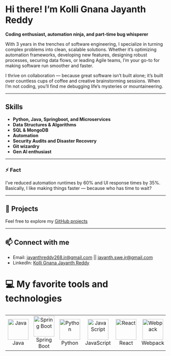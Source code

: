 # Hi there! I’m Kolli Gnana Jayanth Reddy

**Coding enthusiast, automation ninja, and part-time bug whisperer**

With 3 years in the trenches of software engineering, I specialize in turning complex problems into clean, scalable solutions. Whether it’s optimizing automation frameworks, developing new features, designing robust processes, securing data flows, or leading Agile teams, I’m your go-to for making software run smoother and faster.

I thrive on collaboration — because great software isn’t built alone; it’s built over countless cups of coffee and creative brainstorming sessions. When I’m not coding, you’ll find me debugging life’s mysteries or mountaineering.

---

## Skills

- **Python, Java, Springboot, and Microservices**
- **Data Structures & Algorithms**
- **SQL & MongoDB**
- **Automation**
- **Security Audits and Disaster Recovery**
- **Git wizardry**
- **Gen AI enthusiast**

---

### ⚡ Fact

I’ve reduced automation runtimes by 60% and UI response times by 35%. Basically, I like making things faster — because who has time to wait?

---

## 📂 Projects

Feel free to explore my [GitHub projects](https://github.com/Jayanth-reflex?tab=repositories)

---

## 📫 Connect with me

- Email:  jayanthreddy268.jr@gmail.com || jayanth.swe.jr@gmail.com 
- LinkedIn: [Kolli Gnana Jayanth Reddy](https://www.linkedin.com/in/kolli-gnana-jayanth-reddy/)

</details>

# 💻 My favorite tools and technologies
<div style="display: flex; align-items: flex-start; align: center">
<table align="center">
  <tr>
    <td align="center" width="96">
        <img src="https://skillicons.dev/icons?i=java" alt="Java" width="65" height="65" />
      <br>Java
    </td>
    <td align="center" width="96">
        <img src="https://skillicons.dev/icons?i=spring" alt="Spring Boot" width="65" height="65" />
      <br>Spring Boot
    </td>
    <td align="center" width="96">
      <img src="https://techstack-generator.vercel.app/python-icon.svg" alt="Python" width="65" height="65" />
      <br>Python
    </td>
    <td align="center" width="96">
        <img src="https://techstack-generator.vercel.app/js-icon.svg" alt="JavaScript" width="65" height="65" />
      <br>JavaScript
    </td>
    <td align="center" width="96">
        <img src="https://techstack-generator.vercel.app/react-icon.svg" alt="React" width="65" height="65" />
      <br>React
    </td>
    <td align="center" width="96">
        <img src="https://techstack-generator.vercel.app/webpack-icon.svg" alt="Webpack" width="65" height="65" />
      <br>Webpack
    </td>
    <td align="center" width="96">
        <img src="https://techstack-generator.vercel.app/mysql-icon.svg" alt="MySQL" width="65" height="65" />
      <br>MySQL
    </td>
    <td align="center" width="96">
        <img src="https://techstack-generator.vercel.app/ts-icon.svg" alt="TypeScript" width="65" height="65" />
      <br>TypeScript
    </td>
    <td align="center" width="96">
        <img src="https://techstack-generator.vercel.app/aws-icon.svg" alt="AWS" width="65" height="65" />
      <br>AWS
    </td>
    <td align="center" width="96">
        <img src="https://skillicons.dev/icons?i=django" alt="Django" width="65" height="65" />
      <br>Django
    </td>
    <td align="center" width="96">
        <img src="https://skillicons.dev/icons?i=flask" alt="Flask" width="65" height="65" />
      <br>Flask
    </td>
    <td align="center" width="96">
        <img src="https://skillicons.dev/icons?i=fastapi" alt="FastAPI" width="65" height="65" />
      <br>FastAPI
    </td>
    <td align="center" width="96">
        <img src="https://techstack-generator.vercel.app/github-icon.svg" alt="Github" width="65" height="65" />
      <br>Github
    </td>
    <td align="center" width="96"> 
        <img src="https://user-images.githubusercontent.com/25181517/192108372-f71d70ac-7ae6-4c0d-8395-51d8870c2ef0.png" width="48" height="48" alt="Git" />
      <br>Git
    </td>
    <td align="center"  width="96">
        <img src="https://skillicons.dev/icons?i=html" width="48" height="48" alt="HTML5" />
      <br>HTML5
    </td>
    <td align="center" width="96">
        <img src="https://skillicons.dev/icons?i=css" width="48" height="48" alt="CSS" />
      <br>CSS
    </td>
    <td align="center"  width="96">
        <img src="https://skillicons.dev/icons?i=bootstrap" width="48" height="48" alt="Bootstrap" />
      <br>Bootstrap
    </td>
    <td align="center" width="96">
        <img src="https://skillicons.dev/icons?i=tailwind" width="48" height="48" alt="Tailwind" />
      <br>Tailwind
    </td>
    <td align="center" width="96">
        <img src="https://skillicons.dev/icons?i=mongodb" width="48" height="48" alt="MongoDB" />
      <br>MongoDB
    </td>
    <td align="center" width="96">
        <img src="https://skillicons.dev/icons?i=nodejs" width="48" height="48" alt="Nodejs" />
      <br>Nodejs
    </td>
    <td align="center" width="96">
        <img src="https://skillicons.dev/icons?i=postgres" width="48" height="48" alt="PostgreSQL" />
      <br>PostgreSQL
    </td>
    <td align="center" width="96">
        <img src="https://skillicons.dev/icons?i=vscode" width="48" height="48" alt="VSCode" />
      <br>VSCode
    </td>
    <td align="center" width="96">
        <img src="https://www.vectorlogo.zone/logos/getpostman/getpostman-icon.svg" width="48" height="48" alt="Postman" />
      <br>Postman
    </td>
    <td align="center" width="96">
        <img src="https://avatars.githubusercontent.com/u/22247014?s=200&v=4" width="48" height="48" alt="Dataloader" />
      <br>Dataloader
    </td>
    <td align="center" width="96">
        <img src="https://avatars.githubusercontent.com/u/139895814?s=200&v=4" width="48" height="48" alt="Cursor" />
      <br>Cursor
    </td>
    <td align="center" width="96">
        <img src="https://upload.wikimedia.org/wikipedia/commons/2/2f/NotebookLM_Logo.png" width="48" height="48" alt="NotebookLM" />
      <br>NotebookLM
    </td>
    <td align="center" width="96">
        <img src="https://cloud.google.com/_static/cloud/images/social-icon-google-cloud-1200-630.png" width="48" height="48" alt="Vertex AI" />
      <br>Vertex AI
    </td>
    <td align="center" width="96">
        <img src="https://upload.wikimedia.org/wikipedia/commons/0/0b/Google_Gemini_logo.svg" width="48" height="48" alt="Gemini" />
      <br>Gemini
    </td>
  </tr>
</table>
<br><br>


</div>
